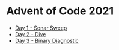 # Advent of Code 2021

-  [Day 1 - Sonar Sweep](./day01_SonarSweep.ipynb)  
-  [Day 2 - Dive](./day02_Dive.ipynb)  
-  [Day 3 - Binary Diagnostic](./day03_BinaryDiagnostic.ipynb)
